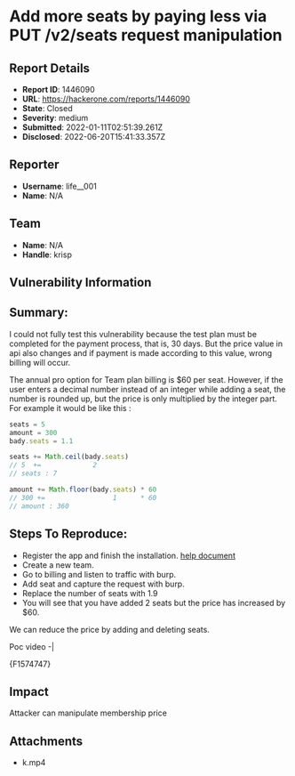 # Add more seats by paying less via PUT /v2/seats request manipulation

## Report Details
- **Report ID**: 1446090
- **URL**: https://hackerone.com/reports/1446090
- **State**: Closed
- **Severity**: medium
- **Submitted**: 2022-01-11T02:51:39.261Z
- **Disclosed**: 2022-06-20T15:41:33.357Z

## Reporter
- **Username**: life__001
- **Name**: N/A

## Team
- **Name**: N/A
- **Handle**: krisp

## Vulnerability Information
## Summary:
I could not fully test this vulnerability because the test plan must be completed for the payment process, that is, 30 days. But the price value in api also changes and if payment is made according to this value, wrong billing will occur.

The annual pro option for Team plan billing is $60 per seat. However, if the user enters a decimal number instead of an integer while adding a seat, the number is rounded up, but the price is only multiplied by the integer part. For example it would be like this :

```javascript
seats = 5
amount = 300
bady.seats = 1.1

seats += Math.ceil(bady.seats)
// 5  +=             2
// seats : 7 

amount += Math.floor(bady.seats) * 60
// 300 +=                 1      * 60
// amount : 360 
```

## Steps To Reproduce:

* Register the app and finish the installation. [help document](https://help.krisp.ai/hc/en-us/articles/360017564739-Creating-a-Krisp-personal-account)
* Create a new team.
* Go to billing and listen to traffic with burp.
* Add seat and capture the request with burp.
* Replace the number of seats with 1.9 
* You will see that you have added 2 seats but the price has increased by $60.

We can reduce the price by adding and deleting seats.

Poc video -|

{F1574747}

## Impact

Attacker can manipulate membership price

## Attachments
- k.mp4
